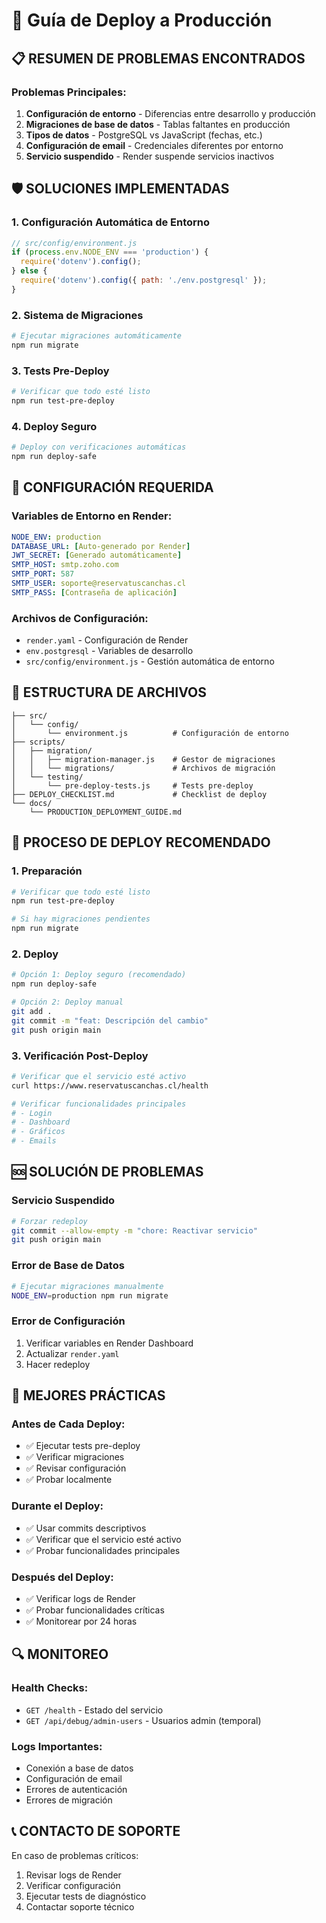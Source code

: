 # 🚀 Guía de Deploy a Producción

## 📋 **RESUMEN DE PROBLEMAS ENCONTRADOS**

### **Problemas Principales:**
1. **Configuración de entorno** - Diferencias entre desarrollo y producción
2. **Migraciones de base de datos** - Tablas faltantes en producción
3. **Tipos de datos** - PostgreSQL vs JavaScript (fechas, etc.)
4. **Configuración de email** - Credenciales diferentes por entorno
5. **Servicio suspendido** - Render suspende servicios inactivos

## 🛡️ **SOLUCIONES IMPLEMENTADAS**

### **1. Configuración Automática de Entorno**
```javascript
// src/config/environment.js
if (process.env.NODE_ENV === 'production') {
  require('dotenv').config();
} else {
  require('dotenv').config({ path: './env.postgresql' });
}
```

### **2. Sistema de Migraciones**
```bash
# Ejecutar migraciones automáticamente
npm run migrate
```

### **3. Tests Pre-Deploy**
```bash
# Verificar que todo esté listo
npm run test-pre-deploy
```

### **4. Deploy Seguro**
```bash
# Deploy con verificaciones automáticas
npm run deploy-safe
```

## 🔧 **CONFIGURACIÓN REQUERIDA**

### **Variables de Entorno en Render:**
```yaml
NODE_ENV: production
DATABASE_URL: [Auto-generado por Render]
JWT_SECRET: [Generado automáticamente]
SMTP_HOST: smtp.zoho.com
SMTP_PORT: 587
SMTP_USER: soporte@reservatuscanchas.cl
SMTP_PASS: [Contraseña de aplicación]
```

### **Archivos de Configuración:**
- `render.yaml` - Configuración de Render
- `env.postgresql` - Variables de desarrollo
- `src/config/environment.js` - Gestión automática de entorno

## 📁 **ESTRUCTURA DE ARCHIVOS**

```
├── src/
│   └── config/
│       └── environment.js          # Configuración de entorno
├── scripts/
│   ├── migration/
│   │   ├── migration-manager.js    # Gestor de migraciones
│   │   └── migrations/             # Archivos de migración
│   └── testing/
│       └── pre-deploy-tests.js     # Tests pre-deploy
├── DEPLOY_CHECKLIST.md             # Checklist de deploy
└── docs/
    └── PRODUCTION_DEPLOYMENT_GUIDE.md
```

## 🚀 **PROCESO DE DEPLOY RECOMENDADO**

### **1. Preparación**
```bash
# Verificar que todo esté listo
npm run test-pre-deploy

# Si hay migraciones pendientes
npm run migrate
```

### **2. Deploy**
```bash
# Opción 1: Deploy seguro (recomendado)
npm run deploy-safe

# Opción 2: Deploy manual
git add .
git commit -m "feat: Descripción del cambio"
git push origin main
```

### **3. Verificación Post-Deploy**
```bash
# Verificar que el servicio esté activo
curl https://www.reservatuscanchas.cl/health

# Verificar funcionalidades principales
# - Login
# - Dashboard
# - Gráficos
# - Emails
```

## 🆘 **SOLUCIÓN DE PROBLEMAS**

### **Servicio Suspendido**
```bash
# Forzar redeploy
git commit --allow-empty -m "chore: Reactivar servicio"
git push origin main
```

### **Error de Base de Datos**
```bash
# Ejecutar migraciones manualmente
NODE_ENV=production npm run migrate
```

### **Error de Configuración**
1. Verificar variables en Render Dashboard
2. Actualizar `render.yaml`
3. Hacer redeploy

## 📝 **MEJORES PRÁCTICAS**

### **Antes de Cada Deploy:**
- ✅ Ejecutar tests pre-deploy
- ✅ Verificar migraciones
- ✅ Revisar configuración
- ✅ Probar localmente

### **Durante el Deploy:**
- ✅ Usar commits descriptivos
- ✅ Verificar que el servicio esté activo
- ✅ Probar funcionalidades principales

### **Después del Deploy:**
- ✅ Verificar logs de Render
- ✅ Probar funcionalidades críticas
- ✅ Monitorear por 24 horas

## 🔍 **MONITOREO**

### **Health Checks:**
- `GET /health` - Estado del servicio
- `GET /api/debug/admin-users` - Usuarios admin (temporal)

### **Logs Importantes:**
- Conexión a base de datos
- Configuración de email
- Errores de autenticación
- Errores de migración

## 📞 **CONTACTO DE SOPORTE**

En caso de problemas críticos:
1. Revisar logs de Render
2. Verificar configuración
3. Ejecutar tests de diagnóstico
4. Contactar soporte técnico
